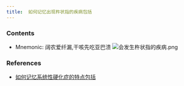 ```yaml
---
title:  如何记忆出现杵状指的疾病包括
--- 
```


### Contents
- Mnemonic: 阔农爱纤漏,干咳先吃亚巴溃
![会发生杵状指的疾病.png](/note-images/会发生杵状指的疾病.png)
### References
- [如何记忆系统性硬化症的特点包括](/如何记忆系统性硬化症的特点包括)



